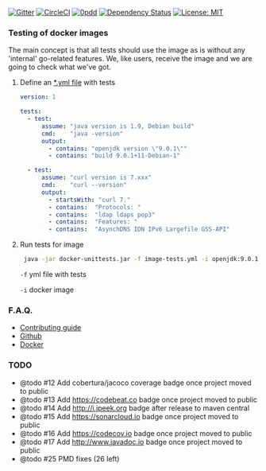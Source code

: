 [![Gitter](https://badges.gitter.im/dgroup/docker-unittests.svg)](https://gitter.im/dgroup/docker-unittests?utm_source=badge&utm_medium=badge&utm_campaign=pr-badge)
[![CircleCI](https://circleci.com/gh/dgroup/docker-unittests.svg?style=svg&circle-token=b92ed160ef63a282a5464d370494df411d6d5600)](https://circleci.com/gh/dgroup/docker-unittests)
[![0pdd](http://www.0pdd.com/svg?name=dgroup/docker-unittests)](http://www.0pdd.com/p?name=dgroup/docker-unittests)
[![Dependency Status](https://www.versioneye.com/user/projects/5a26cbce0fb24f3480a39124/badge.svg?style=flat-square)](https://www.versioneye.com/user/projects/5a26cbce0fb24f3480a39124)
[![License: MIT](https://img.shields.io/github/license/mashape/apistatus.svg)](./LICENSE.txt)

### Testing of docker images
The main concept is that all tests should use the image as is without any 'internal' 
go-related features.
We, like users, receive the image and we are going to check what we've got.
1. Define an [*.yml file](./.guides/image-tests.yml) with tests
   ```yml
   version: 1
   
   tests:
     - test:
         assume: "java version is 1.9, Debian build"
         cmd:    "java -version"
         output:
           - contains: "openjdk version \"9.0.1\""
           - contains: "build 9.0.1+11-Debian-1"
   
     - test:
         assume: "curl version is 7.xxx"
         cmd:    "curl --version"
         output:
           - startsWith: "curl 7."
           - contains:  "Protocols: "
           - contains:  "ldap ldaps pop3"
           - contains:  "Features: "
           - contains:  "AsynchDNS IDN IPv6 Largefile GSS-API"
   ```
2. Run tests for image 
   ```bash
    java -jar docker-unittests.jar -f image-tests.yml -i openjdk:9.0.1-11
   ``` 
   `-f` yml file with tests
   
   `-i` docker image 


### F.A.Q.
 - [Contributing guide](./.guides/contributing.md)  
 - [Github](./.guides/github.md)
 - [Docker](https://github.com/dgroup/docker-on-windows#docker-faq)                                       
                                         

### TODO
 - @todo #12 Add cobertura/jacoco coverage badge once project moved to public 
 - @todo #13 Add https://codebeat.co badge once project moved to public
 - @todo #14 Add http://i.jpeek.org badge after release to maven central
 - @todo #15 Add https://sonarcloud.io badge once project moved to public
 - @todo #16 Add https://codecov.io badge once project moved to public
 - @todo #17 Add http://www.javadoc.io badge once project moved to public
 - @todo #25 PMD fixes (26 left)
